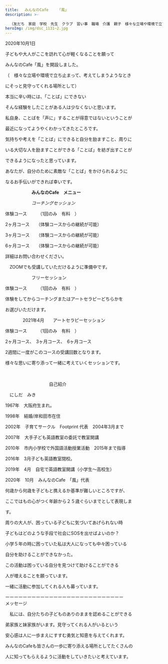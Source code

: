 ```yaml
---
title: 　みんなのCafe    「風」
description: >-
  
  （友だち　家庭　学校　先生　クラブ　習い事　職場　介護　親子　様々な立場や環境で立ち止まって、考えてしまうようなときにそっと見守ってくれる場所として思い出してもらえるようなCafe）
heroImg: /img/dsc_1131~2.jpg
---
```

2020年10月1日

子どもや大人がここを訪れて心が軽くなることを願って

みんなのCafe「風」を開設しました。

（　様々な立場や環境で立ち止まって、考えてしまうようなとき

にそっと見守ってくれる場所として）

本当に辛い時には、「ことば」にできない

そんな経験をしたことがある人は少なくないと思います。

私自身、ことばを「声に」することが得意ではないということが

最近になってようやくわかってきたところです。

気持ちや考えを「ことば」にできると自分を励ますこと、周りに

いる大切な人を励ますことができる「ことば」を紡ぎ出すことが

できるようになったと思っています。

あなたが、自分のために素敵な「ことば」をかけられるように

なるお手伝いができれば幸いです。

　　　　　　**みんなのCafe　メニュー**

　　　　　　*コーチングセッション*

体験コース　　　（1回のみ　有料　）

2ヶ月コース　　（体験コースからの継続が可能）

3ヶ月コース　　（体験コースからの継続が可能）　

6ヶ月コース　　（体験コースからの継続が可能）

詳細はお問い合わせください。

　ZOOMでも受講していただけるように準備中です。

　　　　　　フリーセッション

体験コース　　　（1回のみ　有料　）

体験をしてからコーチングまたはアートセラピーどちらかを

お選びいただけます。　

　　　　2021年4月　　アートセラピーセッション

体験コース　　　（1回のみ　有料　）

2ヶ月コース、　3ヶ月コース、　6ヶ月コース

2週間に一度がこのコースの受講回数となります。

様々な思いに寄り添って一緒に考えていくセッションです。

　　　　　　　　　

　　　　　　　　　　自己紹介

　にしだ　みき

1967年　大阪府生まれ。

1998年　結婚/岸和田市在住

2002年　子育てサークル　Footprint 代表　2004年3月まで

2007年　大手子ども英語教室の委託で教室開講

2010年　市内小学校で外国語活動授業活動　2015年まで指導

2016年　3月子ども英語教室閉校。

2019年　4月　自宅で英語教室開講（小学生～高校生）

2020年　10月　みんなのCafe　「風」代表

何歳から何歳を子どもと携えるか基準が難しいところですが、

ここではもの心がつく年齢から２５歳ぐらいまでとして表現しま

す。

周りの大人が、困っている子どもに気づいてあげられない時

子どもはどのような手段で社会にSOSを出せばよいのか？

小学５年の時に困っていた私は大人になっても中々困っている

自分を助けることができなかった。

この活動は困っている自分を見つけて助けることができる

人が増えることを願っています。

一緒に活動に参加してくれる人も募っています。

ーーーーーーーーーーーーーーーーーーーーーーーーーーー　　　　　　　　　メッセージ

　私には、自分たちの子どものありのままを認めることができる

弟家族と妹家族がいます。見守ってくれる人がいるという

安心感は人に一歩まえにすすむ勇気と知恵を与えてくれます。

みんなのCafeも皆さんの一歩に寄り添える場所としてたくさんの

人に知ってもらえるように活動をしていきたいと考えています。